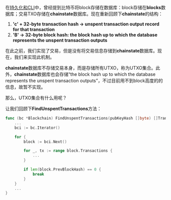 在[持久化和CLI](/chapter1/chi-jiu-hua-he-cli.md)中，曾经提到比特币将block存储在数据库：block存储在**blocks**数据库；交易TXO存储在**chainstate**数据库。现在重新回顾下**chainstate**的结构：

1. **'c' + 32-byte transaction hash -&gt; unspent transaction output record for that transaction**
2. **'B' -&gt; 32-byte block hash: the block hash up to which the database represents the unspent transaction outputs**

在此之前，我们实现了交易，但是没有将交易信息存储到**chainstate**数据库。现在，我们来实现此机制。

**chainstate**数据库不存储交易本身，而是存储所有UTXO，称为UTXO集合。此外，**chainstate**数据库也会存储“the block hash up to which the database represents the unspent transaction outputs”，不过目前用不到block高度的的信息，故暂不实现。

那么，UTXO集合有什么用呢？

让我们回顾下**FindUnspentTransactions**方法：

```go
func (bc *Blockchain) FindUnspentTransactions(pubKeyHash []byte) []Transaction {
    ...
    bci := bc.Iterator()

    for {
        block := bci.Next()

        for _, tx := range block.Transactions {
            ...
        }

        if len(block.PrevBlockHash) == 0 {
            break
        }
    }
    ...
}
```



